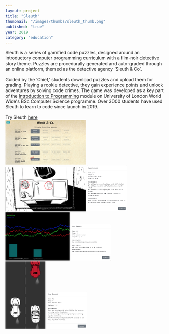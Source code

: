 ```yaml
---
layout: project
title: "Sleuth"
thumbnail: "/images/thumbs/sleuth_thumb.png"
published: "true"
year: 2019
category: "education"
---
```

<div class="projectIntro">
Sleuth is a series of gamified code puzzles, designed around an introductory computer programming curriculum with a film-noir detective story theme. Puzzles are procedurally generated and auto-graded through an online platform, themed as the detective agency ‘Sleuth & Co’.
<br><br>
Guided by the ‘Chief,’ students download puzzles and upload them for grading. Playing a rookie detective, they gain experience points and unlock adventures by solving code crimes. The game was developed as a key part of the <a href="https://www.coursera.org/learn/introduction-to-computer-programming" target="_blank">Introduction to Programming</a> module on University of London World Wide's BSc Computer Science programme. Over 3000 students have used Sleuth to learn to code since launch in 2019.
<br><br>
Try Sleuth <a href="http://doc.gold.ac.uk/www/340/" target="_blank">here</a>
</div>

<div class="projectImages">
<a href="/images/sleuth/sleuth1.jpg"><img class="postImg" src="/images/sleuth/sleuth1.jpg" width="50%"></a>

<div>
<a href="/images/sleuth/sleuth_201_im.jpg"><img class="postImg" src="/images/sleuth/sleuth_201_im.jpg" width="50%"></a>
<a href="/images/sleuth/sleuth_201_fb.jpg"><img class="postImg" src="/images/sleuth/sleuth_201_fb.jpg" width="25%"></a>
</div>
<div>
<a href="/images/sleuth/sleuth_401_im.jpg"><img class="postImg" src="/images/sleuth/sleuth_401_im.jpg" width="40%"></a>
<a href="/images/sleuth/sleuth_401_fb.jpg"><img class="postImg" src="/images/sleuth/sleuth_401_fb.jpg" width="25%"></a>
</div>
<div>
<a href="/images/sleuth/sleuth_702_im.jpg"><img class="postImg" src="/images/sleuth/sleuth_702_im.jpg" width="25%"></a>
<a href="/images/sleuth/sleuth_702_fb.jpg"><img class="postImg" src="/images/sleuth/sleuth_702_fb.jpg" width="25%"></a>
</div>
</div>

